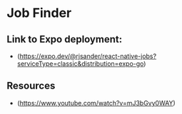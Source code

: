 # Job Finder

## Link to Expo deployment: 
- (https://expo.dev/@rjsander/react-native-jobs?serviceType=classic&distribution=expo-go)


## Resources
- (https://www.youtube.com/watch?v=mJ3bGvy0WAY)
